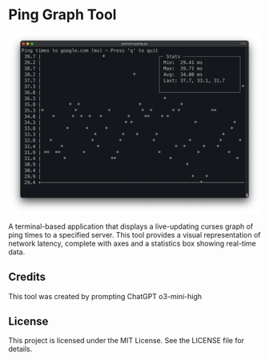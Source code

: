 # Ping Graph Tool

![screenshot](screenshot.png?raw=true)

A terminal-based application that displays a live-updating curses graph of ping times to a specified server. This tool provides a visual representation of network latency, complete with axes and a statistics box showing real-time data.

## Credits

This tool was created by prompting ChatGPT o3-mini-high

## License

This project is licensed under the MIT License. See the LICENSE file for details.
